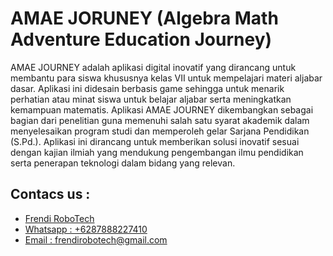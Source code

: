 # AMAE JORUNEY (Algebra Math Adventure Education Journey)

AMAE JOURNEY adalah aplikasi digital inovatif yang dirancang untuk membantu para siswa khususnya kelas VII untuk mempelajari materi aljabar dasar. Aplikasi ini didesain berbasis game sehingga untuk menarik perhatian atau minat siswa untuk belajar aljabar serta meningkatkan kemampuan matematis.
Aplikasi AMAE JOURNEY dikembangkan sebagai bagian dari penelitian guna memenuhi salah satu syarat akademik dalam menyelesaikan program studi dan memperoleh gelar Sarjana Pendidikan (S.Pd.). Aplikasi ini dirancang untuk memberikan solusi inovatif sesuai dengan kajian ilmiah yang mendukung pengembangan ilmu pendidikan serta penerapan teknologi dalam bidang yang relevan.

## Contacs us : 
* [Frendi RoboTech](https://www.instagram.com/frendi.co/)
* [Whatsapp : +6287888227410](https://wa.me/+6287888227410)
* [Email    : frendirobotech@gmail.com](https://mail.google.com/mail/u/0/?view=cm&tf=1&fs=1&to=frendirobotech@gmail.com)

